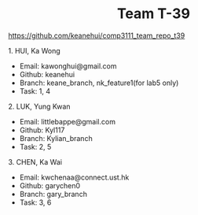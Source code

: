 <h1 style="width:100%; padding-left:44%;">
	Team T-39
</h1>

<a hred="#">https://github.com/keanehui/comp3111_team_repo_t39</a>

<p>1. HUI, Ka Wong</p>
<ul>
	<li>Email: kawonghui@gmail.com</li>
	<li>Github: keanehui</li>
	<li>Branch: keane_branch, nk_feature1(for lab5 only)</li>
	<li>Task: 1, 4</li>
</ul>

<p>2. LUK, Yung Kwan</p>
<ul>
	<li>Email: littlebappe@gmail.com</li>
	<li>Github: Kyl117</li>
	<li>Branch: Kylian_branch</li>
	<li>Task: 2, 5</li>
</ul>

<p>3. CHEN, Ka Wai</p>
<ul>
	<li>Email: kwchenaa@connect.ust.hk</li>
	<li>Github: garychen0</li>
	<li>Branch: gary_branch</li>
	<li>Task: 3, 6</li>
</ul>

